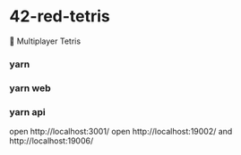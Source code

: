 # 42-red-tetris
👾 Multiplayer Tetris

### yarn
### yarn web
### yarn api

open http://localhost:3001/
open http://localhost:19002/ and http://localhost:19006/
